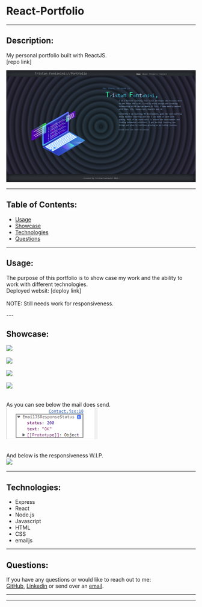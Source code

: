 # React-Portfolio

---

## Description:

My personal portfolio built with ReactJS.
<br>[repo link]
</br>

![](./src/Images/homepageScreensht.png)

---

## Table of Contents:

- [Usage](#usage)
- [Showcase](#showcase)
- [Technologies](#technologies)
- [Questions](#questions)

---

## Usage:

<p>The purpose of this portfolio is to show case my work and the ability to work with different technologies.
<br>Deployed websit: [deploy link]
</br>
<br>NOTE: Still needs work for responsiveness.
</p>
---

## Showcase:

![](./src/Images/homepageExample-min.gif)

![](./src/Images/aboutExample-min.gif)

![](./src/Images/projectExample-min.gif)

![](./src/Images/contactExample-min.gif)

<br>As you can see below the mail does send.</br>
![](./src/Images/sentEveidence.png)

<br>And below is the responsiveness W.I.P.</br>
![](./src/Images/responsivenessExample.gif)

---

## Technologies:

- Express
- React
- Node.js
- Javascript
- HTML
- CSS
- emailjs

---

## Questions:

If you have any questions or would like to reach out to me:\
<a href="https://github.com/Twistedmouse">GitHub</a>, <a href="https://www.linkedin.com/in/tristan-fontanini-b91879203/">Linkedin</a> or send over an <a href="mailto:mousy93@hotmail.com">email</a>.

---

---
